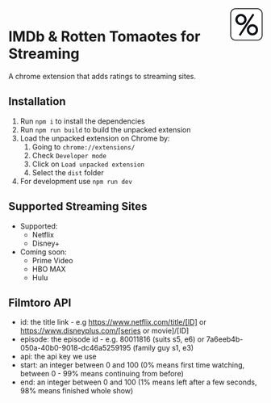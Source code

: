 <img align="right" src="https://github.com/jeremyreist/imdb-rt-streaming/blob/main/listing/64.png" alt="IMDb & Rotten Tomaotes for Streaming">

# IMDb & Rotten Tomaotes for Streaming
A chrome extension that adds ratings to streaming sites.

## Installation
1. Run `npm i` to install the dependencies
2. Run `npm run build` to build the unpacked extension
3. Load the unpacked extension on Chrome by:
    1. Going to `chrome://extensions/`
    2. Check `Developer mode`
    3. Click on `Load unpacked extension`
    4. Select the `dist` folder
4. For development use `npm run dev`

## Supported Streaming Sites
- Supported:
  - Netflix
  - Disney+
- Coming soon: 
  - Prime Video
  - HBO MAX
  - Hulu

## Filmtoro API
- id: the title link - e.g https://www.netflix.com/title/[ID] or https://www.disneyplus.com/[series or movie]/[ID]
- episode: the episode id - e.g.  80011816 (suits s5, e6) or 7a6eeb4b-050a-40b0-9018-dc46a5259195 (family guy s1, e3)
- api: the api key we use
- start: an integer between 0 and 100 (0% means first time watching, between 0 - 99% means continuing from before)
- end: an integer between 0 and 100 (1% means left after a few seconds, 98% means finished whole show)
